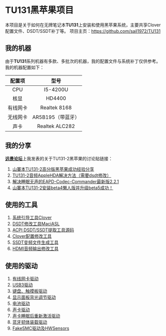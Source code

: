 # TU131黑苹果项目
本项目是关于如何在无牌笔记本**TU131**上安装和使用黑苹果系统，主要共享Clover配置文件、DSDT/SSDT补丁等。
项目主页：https://github.com/sail1972/TU131

## 我的机器
由于**TU131**系列机器有多款、多批次的机器，我的配置文件与系统补丁仅供参考。我的机器配置如下：

配置项   |型号   
:--------:|:-------:
CPU     | I5-4200U
核显     | HD4400
有线网卡 | Realtek 8168
无线网卡 | AR5B195（带蓝牙）
声卡     | Realtek ALC282

## 我的分享
[**远景论坛**](http://bbs.pcbeta.com)上我发表的关于TU131-2黑苹果的讨论贴链接：

1. [山寨本TU131-2高分版黑苹果成功经验分享](http://bbs.pcbeta.com/viewthread-1534188-1-1.html)
2. [TU131-2音频AppleHDA解决方法（需要dsdt修改）](http://bbs.pcbeta.com/viewthread-1542989-1-1.html)
3. [解决睡眠无声的EAPD-Codec-Commander最新版2.2.1](http://bbs.pcbeta.com/viewthread-1546461-1-1.html)
4. [山寨本TU131-2安装beta4懒人版并升级beta5成功！](http://bbs.pcbeta.com/viewthread-1548655-1-1.html)

## 使用的工具

1. [系统引导工具Clover](http://sourceforge.net/projects/cloverefiboot/)
2. [DSDT修改工具MaciASL](http://sourceforge.net/projects/maciasl/)
3. [ACPI DSDT/SSDT提取工具源码](https://acpica.org/downloads)
4. [Clover配置修改工具](http://mackie100.webwacemaster.altervista.org/)
5. [SSDT变频文件生成工具](https://github.com/Piker-Alpha/ssdtPRGen.sh)
6. [HDMI音频输出修改工具](https://github.com/Piker-Alpha/AppleIntelFramebufferAzul.sh)

## 使用的驱动

1. [有线网卡驱动](https://bitbucket.org/RehabMan/os-x-realtek-network)
2. [USB3驱动](https://bitbucket.org/RehabMan/os-x-generic-usb3)
3. [键盘、触摸板驱动](https://bitbucket.org/RehabMan/os-x-voodoo-ps2-controller)
4. [显示面板背光调节驱动](https://bitbucket.org/RehabMan/os-x-acpi-backlight)
5. [电池驱动](https://bitbucket.org/RehabMan/os-x-acpi-battery-driver)
6. [声卡驱动](http://sourceforge.net/projects/voodoohda)
7. [声卡睡眠后重新激活驱动](https://bitbucket.org/RehabMan/os-x-eapd-codec-commander)
8. [蓝牙韧体装载驱动](https://code.google.com/p/os-x-atheros-3k-firmware/)
9. [FakeSMC驱动及HWSensors](http://hwsensors.com/releases) 



